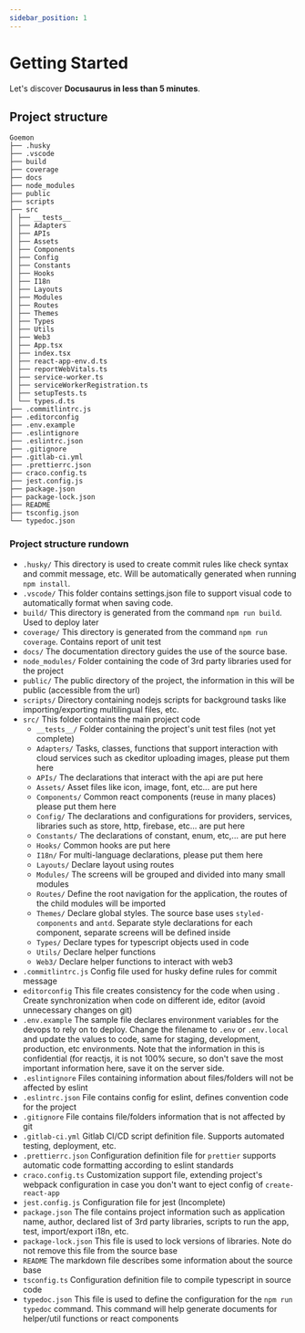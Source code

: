 ```yaml
---
sidebar_position: 1
---
```


# Getting Started

Let's discover **Docusaurus in less than 5 minutes**.

## Project structure

```
Goemon
├── .husky
├── .vscode
├── build
├── coverage
├── docs
├── node_modules
├── public
├── scripts
├── src
│ ├── __tests__
│ ├── Adapters
│ ├── APIs
│ ├── Assets
│ ├── Components
│ ├── Config
│ ├── Constants
│ ├── Hooks
│ ├── I18n
│ ├── Layouts
│ ├── Modules
│ ├── Routes
│ ├── Themes
│ ├── Types
│ ├── Utils
│ ├── Web3
│ ├── App.tsx
│ ├── index.tsx
│ ├── react-app-env.d.ts
│ ├── reportWebVitals.ts
│ ├── service-worker.ts
│ ├── serviceWorkerRegistration.ts
│ ├── setupTests.ts
│ └── types.d.ts
├── .commitlintrc.js
├── .editorconfig
├── .env.example
├── .eslintignore
├── .eslintrc.json
├── .gitignore
├── .gitlab-ci.yml
├── .prettierrc.json
├── craco.config.ts
├── jest.config.js
├── package.json
├── package-lock.json
├── README
├── tsconfig.json
└── typedoc.json
```

### Project structure rundown

- `.husky/` This directory is used to create commit rules like check syntax and commit message, etc. Will be automatically generated when running `npm install`.
- `.vscode/` This folder contains settings.json file to support visual code to automatically format when saving code.
- `build/` This directory is generated from the command `npm run build`. Used to deploy later
- `coverage/` This directory is generated from the command `npm run coverage`. Contains report of unit test
- `docs/` The documentation directory guides the use of the source base.
- `node_modules/` Folder containing the code of 3rd party libraries used for the project
- `public/` The public directory of the project, the information in this will be public (accessible from the url)
- `scripts/` Directory containing nodejs scripts for background tasks like importing/exporting multilingual files, etc.
- `src/` This folder contains the main project code
  - `__tests__/` Folder containing the project's unit test files (not yet complete)
  - `Adapters/` Tasks, classes, functions that support interaction with cloud services such as ckeditor uploading images, please put them here
  - `APIs/` The declarations that interact with the api are put here
  - `Assets/` Asset files like icon, image, font, etc... are put here
  - `Components/` Common react components (reuse in many places) please put them here
  - `Config/` The declarations and configurations for providers, services, libraries such as store, http, firebase, etc... are put here
  - `Constants/` The declarations of constant, enum, etc,... are put here
  - `Hooks/` Common hooks are put here
  - `I18n/` For multi-language declarations, please put them here
  - `Layouts/` Declare layout using routes
  - `Modules/` The screens will be grouped and divided into many small modules
  - `Routes/` Define the root navigation for the application, the routes of the child modules will be imported
  - `Themes/` Declare global styles. The source base uses `styled-components` and `antd`. Separate style declarations for each component, separate screens will be defined inside
  - `Types/` Declare types for typescript objects used in code
  - `Utils/` Declare helper functions
  - `Web3/` Declare helper functions to interact with web3
- `.commitlintrc.js` Config file used for husky define rules for commit message
- `editorconfig` This file creates consistency for the code when using . Create synchronization when code on different ide, editor (avoid unnecessary changes on git)
- `.env.example` The sample file declares environment variables for the devops to rely on to deploy. Change the filename to `.env` or `.env.local` and update the values ​​to code, same for staging, development, production, etc environments. Note that the information in this is confidential (for reactjs, it is not 100% secure, so don't save the most important information here, save it on the server side.
- `.eslintignore` Files containing information about files/folders will not be affected by eslint
- `.eslintrc.json` File contains config for eslint, defines convention code for the project
- `.gitignore` File contains file/folders information that is not affected by git
- `.gitlab-ci.yml` Gitlab CI/CD script definition file. Supports automated testing, deployment, etc.
- `.prettierrc.json` Configuration definition file for `prettier` supports automatic code formatting according to eslint standards
- `craco.config.ts` Customization support file, extending project's webpack configuration in case you don't want to eject config of `create-react-app`
- `jest.config.js` Configuration file for jest (Incomplete)
- `package.json` The file contains project information such as application name, author, declared list of 3rd party libraries, scripts to run the app, test, import/export i18n, etc.
- `package-lock.json` This file is used to lock versions of libraries. Note do not remove this file from the source base
- `README` The markdown file describes some information about the source base
- `tsconfig.ts` Configuration definition file to compile typescript in source code
- `typedoc.json` This file is used to define the configuration for the `npm run typedoc` command. This command will help generate documents for helper/util functions or react components
